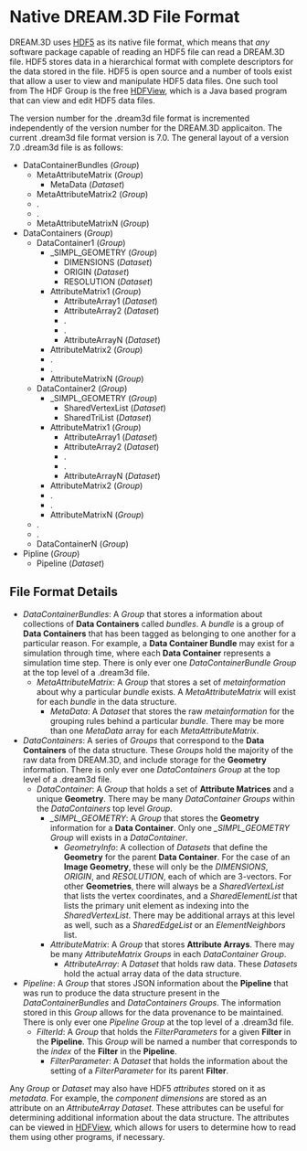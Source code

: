 # Native DREAM.3D File Format #

DREAM.3D uses [HDF5](http://www.hdfgroup.org) as its native file format, which means that _any_ software package capable of reading an HDF5 file can read a DREAM.3D file. HDF5 stores data in a hierarchical format with complete descriptors for the data stored in the file. HDF5 is open source and a number of tools exist that allow a user to view and manipulate HDF5 data files. One such tool from The HDF Group is the free [HDFView](http://www.hdfgroup.org/hdf-java-html/hdfview/index.html#download_hdfview), which is a Java based program that can view and edit HDF5 data files. 

The version number for the .dream3d file format is incremented independently of the version number for the DREAM.3D applicaiton. The current .dream3d file format version is 7.0. The general layout of a version 7.0 .dream3d file is as follows:

+ DataContainerBundles (_Group_)
  + MetaAttributeMatrix (_Group_)
    + MetaData (_Dataset_)
  + MetaAttributeMatrix2 (_Group_)
  + .
  + .
  + MetaAttributeMatrixN (_Group_)
+ DataContainers (_Group_)
  + DataContainer1 (_Group_)
    + \_SIMPL\_GEOMETRY (_Group_)
      + DIMENSIONS (_Dataset_)
      + ORIGIN (_Dataset_)
      + RESOLUTION (_Dataset_)
    + AttributeMatrix1 (_Group_)
      + AttributeArray1 (_Dataset_)
      + AttributeArray2 (_Dataset_)
      + .
      + .
      + AttributeArrayN (_Dataset_)
    + AttributeMatrix2 (_Group_)
    + .
    + .
    + AttributeMatrixN (_Group_)
  + DataContainer2 (_Group_)
    + \_SIMPL\_GEOMETRY (_Group_)
      + SharedVertexList (_Dataset_)
      + SharedTriList (_Dataset_)
    + AttributeMatrix1 (_Group_)
      + AttributeArray1 (_Dataset_)
      + AttributeArray2 (_Dataset_)
      + .
      + .
      + AttributeArrayN (_Dataset_)
    + AttributeMatrix2 (_Group_)
    + .
    + .
    + AttributeMatrixN (_Group_)
  + .
  + .
  + DataContainerN (_Group_)
+ Pipline (_Group_)
  + Pipeline (_Dataset_)

## File Format Details ##

+ _DataContainerBundles_: A _Group_ that stores a information about collections of **Data Containers** called _bundles_. A _bundle_ is a group of **Data Containers** that has been tagged as belonging to one another for a particular reason. For example, a **Data Container Bundle** may exist for a simulation through time, where each **Data Container** represents a simulation time step. There is only ever one _DataContainerBundle_ _Group_ at the top level of a .dream3d file.
  + _MetaAttributeMatrix_: A _Group_ that stores a set of _metainformation_ about why a particular _bundle_ exists. A _MetaAttributeMatrix_ will exist for each _bundle_ in the data structure. 
    + _MetaData_: A _Dataset_ that stores the raw _metainformation_ for the grouping rules behind a particular _bundle_. There may be more than one _MetaData_ array for each _MetaAttributeMatrix_.
+ _DataContainers_: A series of _Groups_ that correspond to the **Data Containers** of the data structure. These _Groups_ hold the majority of the raw data from DREAM.3D, and include storage for the **Geometry** information. There is only ever one _DataContainers_ _Group_ at the top level of a .dream3d file.
  + _DataContainer_: A _Group_ that holds a set of **Attribute Matrices** and a unique **Geometry**. There may be many _DataContainer_ _Groups_ within the _DataContainers_ top level _Group_.
    + *\_SIMPL\_GEOMETRY*: A _Group_ that stores the **Geometry** information for a **Data Container**. Only one *\_SIMPL\_GEOMETRY* _Group_ will exists in a _DataContainer_.
      + *GeometryInfo*: A collection of _Datasets_ that define the **Geometry** for the parent **Data Container**. For the case of an **Image Geometry**, these will only be the _DIMENSIONS_, _ORIGIN_, and _RESOLUTION_, each of which are 3-vectors. For other **Geometries**, there will always be a _SharedVertexList_ that lists the vertex coordinates, and a _SharedElementList_ that lists the primary unit element as indexing into the _SharedVertexList_. There may be additional arrays at this level as well, such as a _SharedEdgeList_ or an _ElementNeighbors_ list.
    + _AttributeMatrix_: A _Group_ that stores **Attribute Arrays**. There may be many _AttributeMatrix_ _Groups_ in each _DataContainer_ _Group_. 
      + _AttributeArray_: A _Dataset_ that holds raw data. These _Datasets_ hold the actual array data of the data structure.
+ _Pipeline_: A _Group_ that stores JSON information about the **Pipeline** that was run to produce the data structure present in the _DataContainerBundles_ and _DataContainers_ _Groups_. The information stored in this _Group_ allows for the data provenance to be maintained. There is only ever one _Pipeline_ _Group_ at the top level of a .dream3d file.
  + _FilterId_: A _Group_ that holds the _FilterParameters_ for a given **Filter** in the **Pipeline**. This _Group_ will be named a number that corresponds to the _index_ of the **Filter** in the **Pipeline**.
    + _FilterParameter_: A _Dataset_ that holds the information about the setting of a _FilterParameter_ for its parent **Filter**. 


Any _Group_ or _Dataset_ may also have HDF5 _attributes_ stored on it as _metadata_. For example, the _component dimensions_ are stored as an attribute on an _AttributeArray_ _Dataset_. These attributes can be useful for determining additional information about the data structure. The attributes can be viewed in [HDFView](http://www.hdfgroup.org/hdf-java-html/hdfview/index.html#download_hdfview), which allows for users to determine how to read them using other programs, if necessary.  


